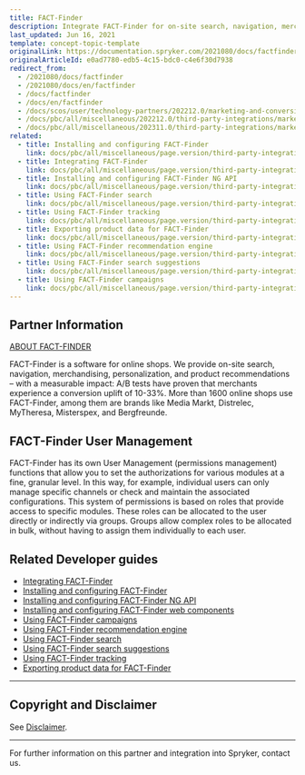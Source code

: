 ```yaml
---
title: FACT-Finder
description: Integrate FACT-Finder for on-site search, navigation, merchandising, personalization and product recommendations in Spryker Commerce OS.
last_updated: Jun 16, 2021
template: concept-topic-template
originalLink: https://documentation.spryker.com/2021080/docs/factfinder
originalArticleId: e0ad7780-edb5-4c15-bdc0-c4e6f30d7938
redirect_from:
  - /2021080/docs/factfinder
  - /2021080/docs/en/factfinder
  - /docs/factfinder
  - /docs/en/factfinder
  - /docs/scos/user/technology-partners/202212.0/marketing-and-conversion/analytics/fact-finder.html
  - /docs/pbc/all/miscellaneous/202212.0/third-party-integrations/marketing-and-conversion/analytics/fact-finder/fact-finder.html
  - /docs/pbc/all/miscellaneous/202311.0/third-party-integrations/marketing-and-conversion/analytics/fact-finder/fact-finder.html
related:
  - title: Installing and configuring FACT-Finder
    link: docs/pbc/all/miscellaneous/page.version/third-party-integrations/marketing-and-conversion/analytics/fact-finder/installing-and-configuring-fact-finder.html
  - title: Integrating FACT-Finder
    link: docs/pbc/all/miscellaneous/page.version/third-party-integrations/marketing-and-conversion/analytics/fact-finder/integrating-fact-finder.html
  - title: Installing and configuring FACT-Finder NG API
    link: docs/pbc/all/miscellaneous/page.version/third-party-integrations/marketing-and-conversion/analytics/fact-finder/installing-and-configuring-the-fact-finder-ng-api.html
  - title: Using FACT-Finder search
    link: docs/pbc/all/miscellaneous/page.version/third-party-integrations/marketing-and-conversion/analytics/fact-finder/using-fact-finder-search.html
  - title: Using FACT-Finder tracking
    link: docs/pbc/all/miscellaneous/page.version/third-party-integrations/marketing-and-conversion/analytics/fact-finder/using-fact-finder-tracking.html
  - title: Exporting product data for FACT-Finder
    link: docs/pbc/all/miscellaneous/page.version/third-party-integrations/marketing-and-conversion/analytics/fact-finder/exporting-product-data-for-fact-finder.html
  - title: Using FACT-Finder recommendation engine
    link: docs/pbc/all/miscellaneous/page.version/third-party-integrations/marketing-and-conversion/analytics/fact-finder/using-fact-finder-recommendation-engine.html
  - title: Using FACT-Finder search suggestions
    link: docs/pbc/all/miscellaneous/page.version/third-party-integrations/marketing-and-conversion/analytics/fact-finder/using-fact-finder-search-suggestions.html
  - title: Using FACT-Finder campaigns
    link: docs/pbc/all/miscellaneous/page.version/third-party-integrations/marketing-and-conversion/analytics/fact-finder/using-fact-finder-campaigns.html
---
```


## Partner Information

[ABOUT FACT-FINDER](http://www.fact-finder.de/)

FACT-Finder is a software for online shops. We provide on-site search, navigation, merchandising, personalization, and product recommendations – with a measurable impact: A/B tests have proven that merchants experience a conversion uplift of 10-33%. More than 1600 online shops use FACT-Finder, among them are brands like Media Markt, Distrelec, MyTheresa, Misterspex, and Bergfreunde.

## FACT-Finder User Management

FACT-Finder has its own User Management (permissions management) functions that allow you to set the authorizations for various modules at a fine, granular level. In this way, for example, individual users can only manage specific channels or check and maintain the associated configurations.
This system of permissions is based on roles that provide access to specific modules. These roles can be allocated to the user directly or indirectly via groups. Groups allow complex roles to be allocated in bulk, without having to assign them individually to each user.

## Related Developer guides

* [Integrating FACT-Finder](/docs/pbc/all/miscellaneous/{{page.version}}/third-party-integrations/marketing-and-conversion/analytics/fact-finder/integrating-fact-finder.html)
* [Installing and configuring FACT-Finder](/docs/pbc/all/miscellaneous/{{page.version}}/third-party-integrations/marketing-and-conversion/analytics/fact-finder/installing-and-configuring-fact-finder.html)
* [Installing and configuring FACT-Finder NG API](/docs/pbc/all/miscellaneous/{{page.version}}/third-party-integrations/marketing-and-conversion/analytics/fact-finder/installing-and-configuring-the-fact-finder-ng-api.html)
* [Installing and configuring FACT-Finder web components](/docs/pbc/all/miscellaneous/{{page.version}}/third-party-integrations/marketing-and-conversion/analytics/fact-finder/installing-and-configuring-fact-finder-web-components.html)
* [Using FACT-Finder campaigns](/docs/pbc/all/miscellaneous/{{page.version}}/third-party-integrations/marketing-and-conversion/analytics/fact-finder/using-fact-finder-campaigns.html)
* [Using FACT-Finder recommendation engine](/docs/pbc/all/miscellaneous/{{page.version}}/third-party-integrations/marketing-and-conversion/analytics/fact-finder/using-fact-finder-recommendation-engine.html)
* [Using FACT-Finder search](/docs/pbc/all/miscellaneous/{{page.version}}/third-party-integrations/marketing-and-conversion/analytics/fact-finder/using-fact-finder-search.html)
* [Using FACT-Finder search suggestions](/docs/pbc/all/miscellaneous/{{page.version}}/third-party-integrations/marketing-and-conversion/analytics/fact-finder/using-fact-finder-search-suggestions.html)
* [Using FACT-Finder tracking](/docs/pbc/all/miscellaneous/{{page.version}}/third-party-integrations/marketing-and-conversion/analytics/fact-finder/using-fact-finder-tracking.html)
* [Exporting product data for FACT-Finder](/docs/pbc/all/miscellaneous/{{page.version}}/third-party-integrations/marketing-and-conversion/analytics/fact-finder/exporting-product-data-for-fact-finder.html)


---

## Copyright and Disclaimer

See [Disclaimer](https://github.com/spryker/spryker-documentation).

---
For further information on this partner and integration into Spryker,  contact us.

<div class="hubspot-form js-hubspot-form" data-portal-id="2770802" data-form-id="163e11fb-e833-4638-86ae-a2ca4b929a41" id="hubspot-1"></div>

